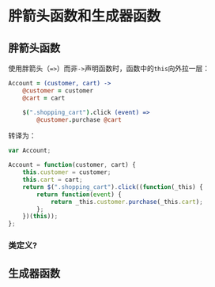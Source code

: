 # 胖箭头函数和生成器函数

## 胖箭头函数

使用胖箭头（`=>`）而非`->`声明函数时，函数中的`this`向外拉一层：

```coffee
Account = (customer, cart) ->
	@customer = customer
	@cart = cart

	$(".shopping_cart").click (event) =>
		@customer.purchase @cart
```

转译为：

```js
var Account;

Account = function(customer, cart) {
	this.customer = customer;
	this.cart = cart;
	return $(".shopping_cart").click((function(_this) {
		return function(event) {
			return _this.customer.purchase(_this.cart);
		};
	})(this));
};
```

### 类定义?

## 生成器函数

